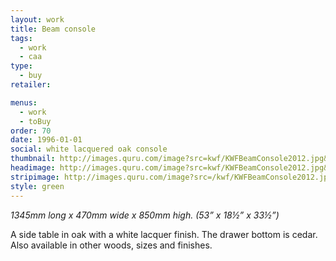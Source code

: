 ```yaml
---
layout: work
title: Beam console
tags:
  - work
  - caa
type:
  - buy
retailer:

menus:
  - work
  - toBuy
order: 70
date: 1996-01-01
social: white lacquered oak console
thumbnail: http://images.quru.com/image?src=kwf/KWFBeamConsole2012.jpg&top=0.05&width=175&height=175&right=0.97&fill=auto
headimage: http://images.quru.com/image?src=kwf/KWFBeamConsole2012.jpg&left10&right=0.9&top=0.15&bottom=0.9
stripimage: http://images.quru.com/image?src=/kwf/KWFBeamConsole2012.jpg&top=0.18438&bottom=0.525&left=0.03822&right=0.94268
style: green
---
```

_1345mm long x 470mm wide x 850mm high. (53” x 18&frac12;” x 33&frac12;”)_

A side table in oak with a white lacquer finish. The drawer bottom is cedar.
Also available in other woods, sizes and finishes.
